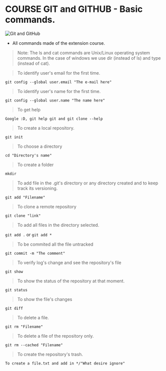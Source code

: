 # COURSE GIT and GITHUB - Basic commands.

![Git and GitHub](https://user-images.githubusercontent.com/105549520/170841417-571b75f2-476a-42ce-945a-6ea601748b72.png)



* All commands made of the extension course.

> Note: The ls and cat commands are Unix/Linux operating system commands. In the case of windows we use dir (instead of ls) and type (instead of cat).

>To identify user's email for the first time.

`git config --global user.email "The e-mail here"`

>To identify user's name for the first time.

`git config --global user.name "The name here"`

>To get help

`Google :D, git help git and git clone --help`

> To create a local repository. 

`git init`

> To choose a directory

`cd "Directory's name"`

>To create a folder

`mkdir`

>To add file in the .git's directory or any directory created and to keep track its versioning.

`git add "Filename"`

>To clone a remote repository

`git clone "link"`

>To add all files in the directory selected.

`git add .` or `git add *`

>To be commited all the file untracked

`git commit -m "The comment"`

>To verify log's change and see the repository's file

`git show`

>To show the status of the repository at that moment.

`git status`

>To show the file's changes

`git diff`

>To delete a file.

`git rm "Filename"`

>To delete a file of the repository only.

`git rm --cached "Filename"`

>To create the repository's trash.

`To create a file.txt and add in */"What desire ignore"`










